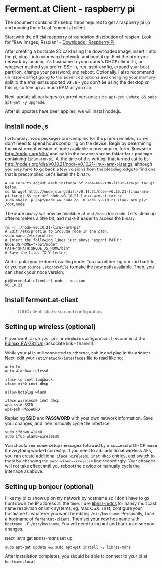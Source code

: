 # Ferment.at Client - raspberry pi

The document contains the setup steps required to get a raspberry pi up and running the official ferment.at client.

Start with the official raspberry pi foundation distribution of raspian. Look for "Raw Images, Raspian" - [Downloads | Raspberry Pi](http://www.raspberrypi.org/downloads).

After creating a bootable SD card using the downloaded image, insert it into the pi, plug it into your wired network, and boot it up. Find the pi on your network by locating it's hostname in your router's DHCP client list, or whatever method you prefer. SSH in, run raspi-config, expand your boot partition, change your password, and reboot. Optionally, I also recommend (in raspi-config) going to the advanced options and changing your memory split to the smallest supported value - you don't be using the desktop on this pi, so free up as much RAM as you can.

Next, update all packages to current versions; `sudo apt-get update && sudo apt-get -y upgrade`.

After all updates have been applied, we will install node.js.

## Install node.js

Fortunately, node packages pre-compiled for the pi are available, so we don't need to spend hours compiling on the device. Begin by determining the most recent version of node available in precompiled form. Browse to http://nodejs.org/dist/ and look in the newest version folder for a package containing `linux-arm-pi`. At the time of this writing, that turned out to be http://nodejs.org/dist/v0.10.21/node-v0.10.21-linux-arm-pi.tar.gz, although you may have to go back a few versions from the bleeding edge to find one that is precompiled. Let's install the binary.

    # Be sure to adjust each instance of node-VERSION-linux-arm-pi.tar.gz below.
    cd && wget http://nodejs.org/dist/v0.10.21/node-v0.10.21-linux-arm-pi.tar.gz && tar xzf node-v0.10.21-linux-arm-pi.tar.gz
    sudo mkdir -p /opt/node && sudo cp -R node-v0.10.21-linux-arm-pi/* /opt/node

The node binary will now be available at `/opt/node/bin/node`. Let's clean up after ourselves a little bit, and make it easier to access the binary;

    rm -r ./node-v0.10.21-linux-arm-pi*
    # Edit /etc/profile to include node in the path.
    sudo nano /etc/profile
    # Insert the following lines just above "export PATH":
    NODE_JS_HOME="/opt/node"
    PATH="$PATH:$NODE_JS_HOME/bin"
    # Save the file. ^X Y [enter]

At this point you're done installing node. You can either log out and back in, or you can `source /etc/profile` to make the new path available. Then, you can check your node version;

    pi@fermentat-client:~$ node --version
    v0.10.21


## Install ferment.at-client

> TODO client initial setup and configuration

## Setting up wireless (optional)

If you want to run your pi in a wireless configuration, I recommend the [Edimax EW-7811Un](http://www.amazon.com/gp/product/B003MTTJOY/ref=as_li_ss_tl?ie=UTF8&camp=1789&creative=390957&creativeASIN=B003MTTJOY&linkCode=as2&tag=seebreco-20) (associate link - thanks!).

While your pi is still connected to ethernet, ssh in and plug in the adapter. Next, edit your `/etc/network/interfaces` file to read like so;

    auto lo
    auto wlan0=wireless0

    iface lo inet loopback
    iface eth0 inet dhcp

    allow-hotplug wlan0

    iface wireless0 inet dhcp
    wpa-ssid SSID
    wpa-psk PASSWORD

Replacing **SSID** and **PASSWORD** with your own network information. Save your changes, and then manually cycle the interface;

    sudo ifdown wlan0
    sudo ifup wlan0=wireless0

You should see some setup messages followed by a successful DHCP lease if everything worked correctly. If you need to add additional wireless APs, you can create additional `iface wirelessX inet dhcp` entries, and switch to them by changing the `auto wlan0=wirelessX` line accordingly. Your changes will not take effect until you reboot the device or manually cycle the interface as above.

## Setting up bonjour (optional)

I like my pi to show up on my network by hostname so I don't have to go hunt down the IP address all the time. I use [libnss-mdns](http://packages.debian.org/wheezy/i386/libnss-mdns) for handy multicast name resolution on unix systems, eg. Mac OSX. First, configure your hostname to whatever you want by editing `/etc/hostname`. Personally, I use a hostname of `fermentat-client`. Then set your new hostname with `hostname -F /etc/hostname`. You will need to log out and back in to see your changes.

Next, let's get libnss-mdns set up;

    sudo apt-get update && sudo apt-get install -y libnss-mdns

After installation completes, you should be able to connect to your pi at `hostname.local`.